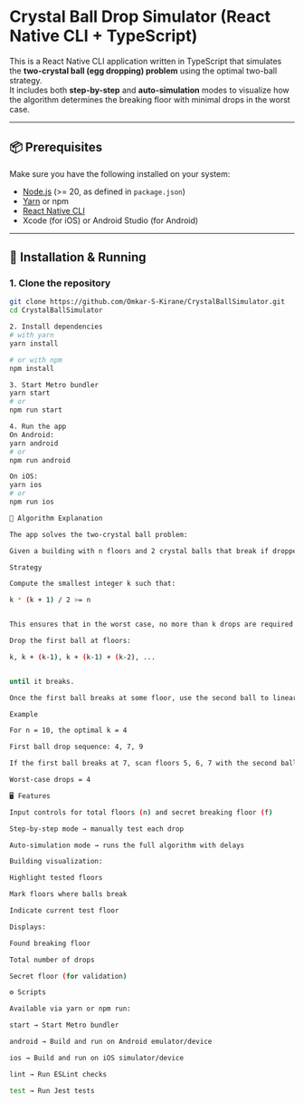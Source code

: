 # Crystal Ball Drop Simulator (React Native CLI + TypeScript)

This is a React Native CLI application written in TypeScript that simulates the **two-crystal ball (egg dropping) problem** using the optimal two-ball strategy.  
It includes both **step-by-step** and **auto-simulation** modes to visualize how the algorithm determines the breaking floor with minimal drops in the worst case.

---

## 📦 Prerequisites

Make sure you have the following installed on your system:

- [Node.js](https://nodejs.org/) (>= 20, as defined in `package.json`)
- [Yarn](https://yarnpkg.com/) or npm
- [React Native CLI](https://reactnative.dev/docs/environment-setup)  
- Xcode (for iOS) or Android Studio (for Android)

---

## 🚀 Installation & Running

### 1. Clone the repository
```bash
git clone https://github.com/Omkar-S-Kirane/CrystalBallSimulator.git
cd CrystalBallSimulator

2. Install dependencies
# with yarn
yarn install

# or with npm
npm install

3. Start Metro bundler
yarn start
# or
npm run start

4. Run the app
On Android:
yarn android
# or
npm run android

On iOS:
yarn ios
# or
npm run ios

🧠 Algorithm Explanation

The app solves the two-crystal ball problem:

Given a building with n floors and 2 crystal balls that break if dropped from floor f or higher, find the smallest such f with the minimum number of drops in the worst case.

Strategy

Compute the smallest integer k such that:

k * (k + 1) / 2 >= n


This ensures that in the worst case, no more than k drops are required.

Drop the first ball at floors:

k, k + (k-1), k + (k-1) + (k-2), ...


until it breaks.

Once the first ball breaks at some floor, use the second ball to linearly scan floors between the last safe floor + 1 and the breaking floor.

Example

For n = 10, the optimal k = 4

First ball drop sequence: 4, 7, 9

If the first ball breaks at 7, scan floors 5, 6, 7 with the second ball

Worst-case drops = 4

🖥 Features

Input controls for total floors (n) and secret breaking floor (f)

Step-by-step mode → manually test each drop

Auto-simulation mode → runs the full algorithm with delays

Building visualization:

Highlight tested floors

Mark floors where balls break

Indicate current test floor

Displays:

Found breaking floor

Total number of drops

Secret floor (for validation)

⚙️ Scripts

Available via yarn or npm run:

start → Start Metro bundler

android → Build and run on Android emulator/device

ios → Build and run on iOS simulator/device

lint → Run ESLint checks

test → Run Jest tests